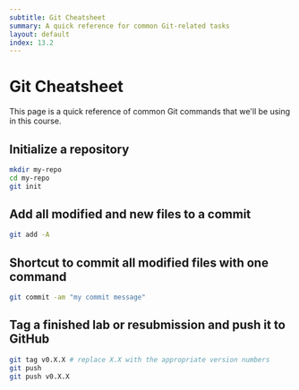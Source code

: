 ```yaml
---
subtitle: Git Cheatsheet
summary: A quick reference for common Git-related tasks
layout: default
index: 13.2
---
```


# Git Cheatsheet

This page is a quick reference of common Git commands that we'll be using in this course.

## Initialize a repository

```sh
mkdir my-repo
cd my-repo
git init
```

## Add all modified and new files to a commit

```sh
git add -A
```

## Shortcut to commit all modified files with one command

```sh
git commit -am "my commit message"
```

## Tag a finished lab or resubmission and push it to GitHub

```sh
git tag v0.X.X # replace X.X with the appropriate version numbers
git push
git push v0.X.X
```
